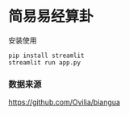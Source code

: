 简易易经算卦
==========

安装使用
```
pip install streamlit
streamlit run app.py
```

### 数据来源
https://github.com/Ovilia/biangua
